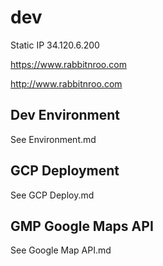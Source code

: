 # dev

Static IP 34.120.6.200

https://www.rabbitnroo.com

http://www.rabbitnroo.com

## Dev Environment
See Environment.md

## GCP Deployment
See GCP Deploy.md

## GMP Google Maps API
See Google Map API.md
